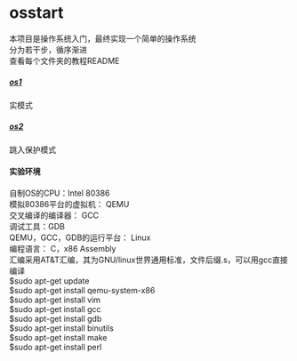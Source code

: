 # osstart
本项目是操作系统入门，最终实现一个简单的操作系统<br>
分为若干步，循序渐进<br>
查看每个文件夹的教程README<br>
##### [os1](https://github.com/catladynet/osstart/tree/master/os1)
实模式<br>
##### [os2](https://github.com/catladynet/osstart/tree/master/os2)
跳入保护模式<br>

#### 实验环境
自制OS的CPU：Intel 80386<br>
模拟80386平台的虚拟机： QEMU<br>
交叉编译的编译器： GCC<br>
调试工具：GDB<br>
QEMU，GCC，GDB的运行平台： Linux<br>
编程语言： C，x86 Assembly<br>
汇编采用AT&T汇编，其为GNU/linux世界通用标准，文件后缀.s，可以用gcc直接编译<br>
$sudo apt-get update<br>
$sudo apt-get install qemu-system-x86<br>
$sudo apt-get install vim<br>
$sudo apt-get install gcc<br>
$sudo apt-get install gdb<br>
$sudo apt-get install binutils<br>
$sudo apt-get install make<br>
$sudo apt-get install perl<br>


